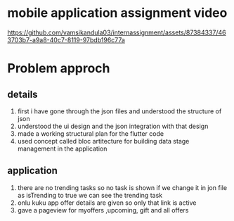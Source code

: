 # mobile application assignment video

https://github.com/vamsikandula03/internassignment/assets/87384337/463703b7-a9a8-40c7-8119-97bdb196c77a

# Problem approch
## details
1. first i have gone through the json files and understood the structure of json
2. understood the ui design and the json integration with that design
3. made a working structural plan for the flutter code
4. used concept called bloc artitecture for building data stage management in the application

## application
1. there are no trending tasks so no task is shown if we change it in jon file as isTrending to true we can see the trending task
2. onlu kuku app offer details are given so only that link is active
3. gave a pageview for myoffers ,upcoming, gift and all offers

